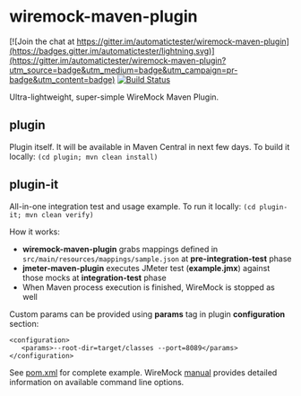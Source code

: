 # wiremock-maven-plugin

[![Join the chat at https://gitter.im/automatictester/wiremock-maven-plugin](https://badges.gitter.im/automatictester/lightning.svg)](https://gitter.im/automatictester/wiremock-maven-plugin?utm_source=badge&utm_medium=badge&utm_campaign=pr-badge&utm_content=badge)
[![Build Status](https://snap-ci.com/automatictester/wiremock-maven-plugin/branch/master/build_image)](https://snap-ci.com/automatictester/wiremock-maven-plugin/branch/master)

Ultra-lightweight, super-simple WireMock Maven Plugin. 

## plugin

Plugin itself. It will be available in Maven Central in next few days. To build it locally: `(cd plugin; mvn clean install)`

## plugin-it

All-in-one integration test and usage example. To run it locally: `(cd plugin-it; mvn clean verify)`

How it works:
- **wiremock-maven-plugin** grabs mappings defined in `src/main/resources/mappings/sample.json` at **pre-integration-test** phase
- **jmeter-maven-plugin** executes JMeter test (**example.jmx**) against those mocks at **integration-test** phase
- When Maven process execution is finished, WireMock is stopped as well

Custom params can be provided using **params** tag in plugin **configuration** section:

```
<configuration>
   <params>--root-dir=target/classes --port=8089</params>
</configuration>
```

See [pom.xml](https://github.com/automatictester/wiremock-maven-plugin/blob/master/plugin-it/pom.xml) for complete example. WireMock [manual](http://wiremock.org/docs/running-standalone/) provides detailed information on available command line options. 